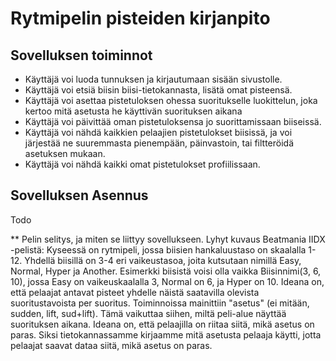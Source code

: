 # Rytmipelin pisteiden kirjanpito

## Sovelluksen toiminnot
* Käyttäjä voi luoda tunnuksen ja kirjautumaan sisään sivustolle.
* Käyttäjä voi etsiä biisin biisi-tietokannasta, lisätä omat pisteensä.
* Käyttäjä voi asettaa pistetuloksen ohessa suoritukselle luokittelun, joka kertoo mitä asetusta he käyttivän suorituksen aikana
* Käyttäjä voi päivittää oman pistetuloksensa jo suorittamissaan biiseissä.
* Käyttäjä voi nähdä kaikkien pelaajien pistetulokset biisissä, ja voi järjestää ne suuremmasta pienempään, päinvastoin, tai filtteröidä asetuksen mukaan.
* Käyttäjä voi nähdä kaikki omat pistetulokset profiilissaan.

## Sovelluksen Asennus
Todo

** Pelin selitys, ja miten se liittyy sovellukseen.
Lyhyt kuvaus Beatmania IIDX -pelistä: Kyseessä on rytmipeli, jossa biisien hankaluustaso on skaalalla 1-12. Yhdellä biisillä on 3-4 eri vaikeustasoa, joita kutsutaan nimillä Easy, Normal, Hyper ja Another. Esimerkki biisistä voisi olla vaikka Biisinnimi(3, 6, 10), jossa Easy on vaikeuskaalalla 3, Normal on 6, ja Hyper on 10. Ideana on, että pelaajat antavat pisteet yhdelle näistä saatavilla olevista suoritustavoista per suoritus. Toiminnoissa mainittiin "asetus" (ei mitään, sudden, lift, sud+lift). Tämä vaikuttaa siihen, miltä peli-alue näyttää suorituksen aikana. Ideana on, että pelaajilla on riitaa siitä, mikä asetus on paras. Siksi tietokannassamme kirjaamme mitä asetusta pelaaja käytti, jotta pelaajat saavat dataa siitä, mikä asetus on paras.
